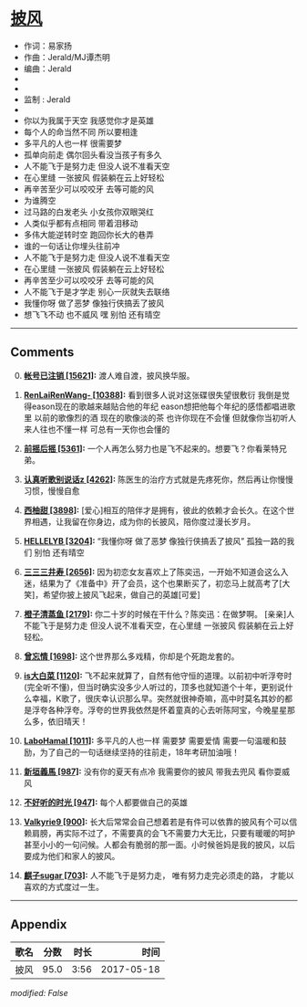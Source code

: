 # [披风](https://music.163.com/song?id=478736172)

* 作词：易家扬
* 作曲：Jerald/MJ谭杰明
* 编曲：Jerald
*
*
* 监制 : Jerald
* 
* 你以为我属于天空  我感觉你才是英雄
* 每个人的命当然不同  所以要相逢
* 多平凡的人也一样  很需要梦
* 孤单向前走  偶尔回头看没当孩子有多久
* 人不能飞于是努力走  但没人说不准看天空
* 在心里缝  一张披风  假装躺在云上好轻松
* 再辛苦至少可以咬咬牙  去等可能的风
* 为谁腾空
* 过马路的白发老头  小女孩你双眼哭红
* 人类似乎都有点相同  带着泪移动
* 多伟大能逆转时空  跑回你长大的巷弄
* 谁的一句话让你埋头往前冲
* 人不能飞于是努力走  但没人说不准看天空
* 在心里缝  一张披风  假装躺在云上好轻松
* 再辛苦至少可以咬咬牙  去等可能的风
* 人不能飞于是才学走  别心一灰就失去联络
* 我懂你呀  做了恶梦  像独行侠搞丢了披风
* 想飞飞不动  也不威风  嘿 别怕 还有晴空


---

## Comments
0. **[帐号已注销 \[15621\]](https://music.163.com/#/user/home?id=275636030):** 渡人难自渡，披风换华服。

1. **[RenLaiRenWang- \[10388\]](https://music.163.com/#/user/home?id=258828862):** 看到很多人说对这张碟很失望很敷衍 我倒是觉得eason现在的歌越来越贴合他的年纪 eason想把他每个年纪的感悟都唱进歌里 以前的歌像烈的酒 现在的歌像淡的茶 也许你现在不会懂 但就像你当初听人来人往也不懂一样 可总有一天你也会懂的

2. **[前摇后摇 \[5361\]](https://music.163.com/#/user/home?id=78893618):** 一个人再怎么努力也是飞不起来的。想要飞？你看莱特兄弟。

3. **[认真听歌别说话z \[4262\]](https://music.163.com/#/user/home?id=293793198):** 陈医生的治疗方式就是先疼死你，然后再让你慢慢习惯，慢慢自愈

4. **[西柚甜 \[3898\]](https://music.163.com/#/user/home?id=315850166):** [爱心]相互的陪伴才是拥有，彼此的依赖才会长久。在这个世界相遇，让我留在你身边，成为你的长披风，陪你度过漫长岁月。

5. **[HELLELYB \[3204\]](https://music.163.com/#/user/home?id=75328627):** “我懂你呀  做了恶梦  像独行侠搞丢了披风”          孤独一路的我们 别怕 还有晴空

6. **[三三三井寿 \[2656\]](https://music.163.com/#/user/home?id=110979403):** 因为初恋女友喜欢上了陈奕迅，一开始不知道会这么入迷，结果为了《准备中》开了会员，这个也果断买了，初恋马上就高考了[大笑]，希望你披上披风飞起来，做自己的英雄[可爱]

7. **[橙子清蒸鱼 \[2179\]](https://music.163.com/#/user/home?id=70089053):** 你二十岁的时候在干什么？陈奕迅：在做梦啊。    [亲亲]人不能飞于是努力走  但没人说不准看天空，在心里缝  一张披风  假装躺在云上好轻松。 

8. **[曾忘情 \[1698\]](https://music.163.com/#/user/home?id=16873023):** 这个世界那么多戏精，你却是个死跑龙套的。

9. **[is大白菜 \[1120\]](https://music.163.com/#/user/home?id=297896343):** 飞不起来就算了，自然有他守恒的道理。以前初中听浮夸时(完全听不懂)，但当时确实没多少人听过的，顶多也就知道个十年，更别说什么幸福，K歌了，很庆幸认识那么早。突然就很神奇嘛，高中时莫名其妙的都是浮夸各种浮夸。浮夸的世界我依然是怀着童真的心去听陈阿宝，今晚星星那么多，依旧晴天！

10. **[LaboHamal \[1011\]](https://music.163.com/#/user/home?id=70489255):** 多平凡的人也一样 需要梦 需要爱情 需要一句温暖和鼓励，为了自己的一句话继续坚持的往前走，18年考研加油哦！

11. **[新垣義馬 \[987\]](https://music.163.com/#/user/home?id=83244606):** 没有你的夏天有点冷   我需要你的披风  带我去兜风  看你耍威风

12. **[不好听的时光 \[947\]](https://music.163.com/#/user/home?id=96146812):** 每个人都要做自己的英雄

13. **[Valkyrie9 \[900\]](https://music.163.com/#/user/home?id=58777669):** 长大后常常会自己想着若是有件可以依靠的披风有个可以信赖肩膀，再实际不过了，不需要真的会飞不需要力大无比，只要有暖暖的呵护甚至小小的一句问候。人都会有脆弱的那一面。小时候爸妈是我的披风，以后要成为他们和家人的披风。

14. **[麒子sugar \[703\]](https://music.163.com/#/user/home?id=302692809):** 人不能飞于是努力走， 唯有努力走完必须走的路， 才能以喜欢的方式度过一生。



---

## Appendix

|歌名|分数|时长|时间|
|:---|:---:|---:|---:|
|披风|95.0|3:56|2017-05-18

*modified: False*